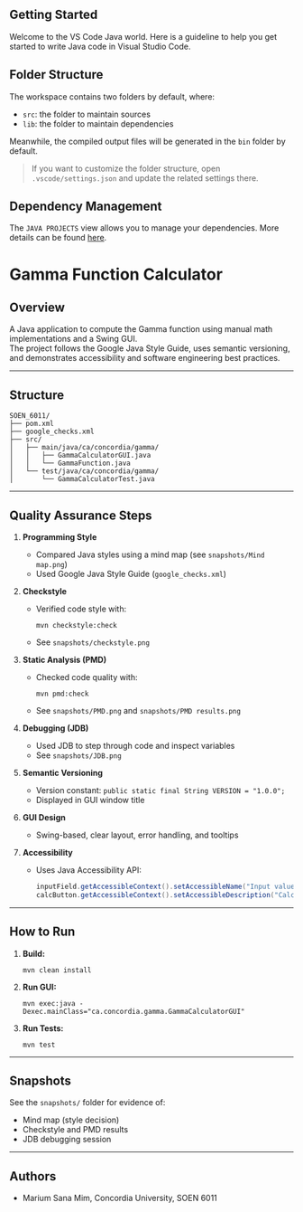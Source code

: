 ## Getting Started

Welcome to the VS Code Java world. Here is a guideline to help you get started to write Java code in Visual Studio Code.

## Folder Structure

The workspace contains two folders by default, where:

- `src`: the folder to maintain sources
- `lib`: the folder to maintain dependencies

Meanwhile, the compiled output files will be generated in the `bin` folder by default.

> If you want to customize the folder structure, open `.vscode/settings.json` and update the related settings there.

## Dependency Management

The `JAVA PROJECTS` view allows you to manage your dependencies. More details can be found [here](https://github.com/microsoft/vscode-java-dependency#manage-dependencies).


# Gamma Function Calculator

## Overview

A Java application to compute the Gamma function using manual math implementations and a Swing GUI.  
The project follows the Google Java Style Guide, uses semantic versioning, and demonstrates accessibility and software engineering best practices.

---

## Structure

```
SOEN_6011/
├── pom.xml
├── google_checks.xml
├── src/
│   ├── main/java/ca/concordia/gamma/
│   │   ├── GammaCalculatorGUI.java
│   │   └── GammaFunction.java
│   └── test/java/ca/concordia/gamma/
│       └── GammaCalculatorTest.java
```

---

## Quality Assurance Steps

1. **Programming Style**
   - Compared Java styles using a mind map (see `snapshots/Mind map.png`)
   - Used Google Java Style Guide (`google_checks.xml`)

2. **Checkstyle**
   - Verified code style with:
     ```
     mvn checkstyle:check
     ```
   - See `snapshots/checkstyle.png`

3. **Static Analysis (PMD)**
   - Checked code quality with:
     ```
     mvn pmd:check
     ```
   - See `snapshots/PMD.png` and `snapshots/PMD results.png`

4. **Debugging (JDB)**
   - Used JDB to step through code and inspect variables
   - See `snapshots/JDB.png`

5. **Semantic Versioning**
   - Version constant: `public static final String VERSION = "1.0.0";`
   - Displayed in GUI window title

6. **GUI Design**
   - Swing-based, clear layout, error handling, and tooltips

7. **Accessibility**
   - Uses Java Accessibility API:
     ```java
     inputField.getAccessibleContext().setAccessibleName("Input value for x");
     calcButton.getAccessibleContext().setAccessibleDescription("Calculates the Gamma function for the entered value");
     ```

---

## How to Run

1. **Build:**
   ```
   mvn clean install
   ```

2. **Run GUI:**
   ```
   mvn exec:java -Dexec.mainClass="ca.concordia.gamma.GammaCalculatorGUI"
   ```

3. **Run Tests:**
   ```
   mvn test
   ```

---

## Snapshots

See the `snapshots/` folder for evidence of:
- Mind map (style decision)
- Checkstyle and PMD results
- JDB debugging session

---

## Authors

- Marium Sana Mim, Concordia University, SOEN 6011
